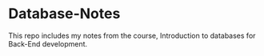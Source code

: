# Database-Notes
This repo includes my notes from the course, Introduction to databases for Back-End development. 
